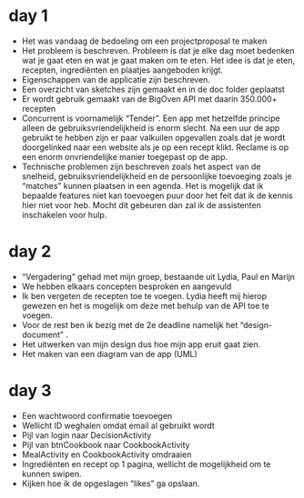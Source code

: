 # day 1
-	Het was vandaag de bedoeling om een projectproposal te maken
-	Het probleem is beschreven. Probleem is dat je elke dag moet bedenken wat je gaat eten en wat je gaat maken om te eten. Het idee is dat je eten, recepten, ingrediënten en plaatjes aangeboden krijgt.
-	Eigenschappen van de applicatie zijn beschreven.
-	Een overzicht van sketches zijn gemaakt en in de doc folder geplaatst
-	Er wordt gebruik gemaakt van de BigOven API met daarin 350.000+ recepten
-	Concurrent is voornamelijk “Tender”. Een app met hetzelfde principe alleen de gebruiksvriendelijkheid is enorm slecht. Na een uur de app gebruikt te hebben zijn er paar valkuilen opgevallen zoals dat je wordt doorgelinked naar een website als je op een recept klikt. Reclame is op een enorm onvriendelijke manier toegepast op de app.
-	Technische problemen zijn beschreven zoals het aspect van de snelheid, gebruiksvriendelijkheid en de persoonlijke toevoeging zoals je “matches” kunnen plaatsen in een agenda. Het is mogelijk dat ik bepaalde features niet kan toevoegen puur door het feit dat ik de kennis hier niet voor heb. Mocht dit gebeuren dan zal ik de assistenten inschakelen voor hulp.

# day 2
-	“Vergadering” gehad met mijn groep, bestaande uit Lydia, Paul en Marijn
-	We hebben elkaars concepten besproken en aangevuld
-	Ik ben vergeten de recepten toe te voegen.  Lydia heeft mij hierop gewezen en het is mogelijk om deze met behulp van de API toe te voegen.
-	Voor de rest ben ik bezig met de 2e deadline namelijk het “design-document” . 
-	Het uitwerken van mijn design dus hoe mijn app eruit gaat zien.
-	Het maken van een diagram van de app (UML)

# day 3
-	Een wachtwoord confirmatie toevoegen
-	Wellicht ID weghalen omdat email al gebruikt wordt
-	Pijl van login naar DecisionActivity
-	Pijl van btnCookbook naar CookbookActivity
-	MealActivity en CookbookActivity omdraaien
-	Ingrediënten en recept op 1 pagina, wellicht de mogelijkheid om te kunnen swipen.
-	Kijken hoe ik de opgeslagen “likes” ga opslaan.

